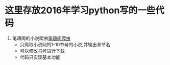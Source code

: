 # 这里存放2016年学习python写的一些代码
1. 笔趣阁的小说爬虫[笔趣阁爬虫]( https://github.com/weiyuecn5/2016python/blob/master/xiaoshuo.py )
    - 只爬取小说网的1-10书号的小说,并输出章节名
    - 可以修改书号进行下载
    - 代码只实现基本功能
